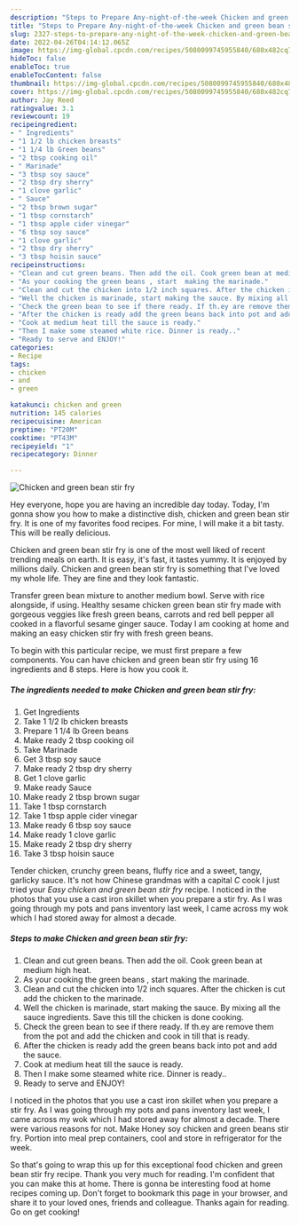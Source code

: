 ```yaml
---
description: "Steps to Prepare Any-night-of-the-week Chicken and green bean stir fry"
title: "Steps to Prepare Any-night-of-the-week Chicken and green bean stir fry"
slug: 2327-steps-to-prepare-any-night-of-the-week-chicken-and-green-bean-stir-fry
date: 2022-04-26T04:14:12.065Z
image: https://img-global.cpcdn.com/recipes/5080099745955840/680x482cq70/chicken-and-green-bean-stir-fry-recipe-main-photo.jpg
hideToc: false
enableToc: true
enableTocContent: false
thumbnail: https://img-global.cpcdn.com/recipes/5080099745955840/680x482cq70/chicken-and-green-bean-stir-fry-recipe-main-photo.jpg
cover: https://img-global.cpcdn.com/recipes/5080099745955840/680x482cq70/chicken-and-green-bean-stir-fry-recipe-main-photo.jpg
author: Jay Reed
ratingvalue: 3.1
reviewcount: 19
recipeingredient:
- " Ingredients"
- "1 1/2 lb chicken breasts"
- "1 1/4 lb Green beans"
- "2 tbsp cooking oil"
- " Marinade"
- "3 tbsp soy sauce"
- "2 tbsp dry sherry"
- "1 clove garlic"
- " Sauce"
- "2 tbsp brown sugar"
- "1 tbsp cornstarch"
- "1 tbsp apple cider vinegar"
- "6 tbsp soy sauce"
- "1 clove garlic"
- "2 tbsp dry sherry"
- "3 tbsp hoisin sauce"
recipeinstructions:
- "Clean and cut green beans. Then add the oil. Cook green bean at medium  high heat."
- "As your cooking the green beans , start  making the marinade."
- "Clean and cut the chicken into 1/2 inch squares. After the chicken is cut add the chicken to the marinade."
- "Well the chicken is marinade, start making the sauce. By mixing all the sauce ingredients. Save this till the chicken is done cooking."
- "Check the green bean to see if there ready. If th.ey are remove them from the pot and add the chicken and cook in till that is ready."
- "After the chicken is ready add the green beans back into pot and add the sauce."
- "Cook at medium heat till the sauce is ready."
- "Then I make some steamed white rice. Dinner is ready.."
- "Ready to serve and ENJOY!"
categories:
- Recipe
tags:
- chicken
- and
- green

katakunci: chicken and green 
nutrition: 145 calories
recipecuisine: American
preptime: "PT20M"
cooktime: "PT43M"
recipeyield: "1"
recipecategory: Dinner

---
```



![Chicken and green bean stir fry](https://img-global.cpcdn.com/recipes/5080099745955840/680x482cq70/chicken-and-green-bean-stir-fry-recipe-main-photo.jpg)

Hey everyone, hope you are having an incredible day today. Today, I'm gonna show you how to make a distinctive dish, chicken and green bean stir fry. It is one of my favorites food recipes. For mine, I will make it a bit tasty. This will be really delicious.

Chicken and green bean stir fry is one of the most well liked of recent trending meals on earth. It is easy, it's fast, it tastes yummy. It is enjoyed by millions daily. Chicken and green bean stir fry is something that I've loved my whole life. They are fine and they look fantastic.

Transfer green bean mixture to another medium bowl. Serve with rice alongside, if using. Healthy sesame chicken green bean stir fry made with gorgeous veggies like fresh green beans, carrots and red bell pepper all cooked in a flavorful sesame ginger sauce. Today I am cooking at home and making an easy chicken stir fry with fresh green beans.


To begin with this particular recipe, we must first prepare a few components. You can have chicken and green bean stir fry using 16 ingredients and 8 steps. Here is how you cook it.

<!--inarticleads1-->

##### The ingredients needed to make Chicken and green bean stir fry:

1. Get  Ingredients
1. Take 1 1/2 lb chicken breasts
1. Prepare 1 1/4 lb Green beans
1. Make ready 2 tbsp cooking oil
1. Take  Marinade
1. Get 3 tbsp soy sauce
1. Make ready 2 tbsp dry sherry
1. Get 1 clove garlic
1. Make ready  Sauce
1. Make ready 2 tbsp brown sugar
1. Take 1 tbsp cornstarch
1. Take 1 tbsp apple cider vinegar
1. Make ready 6 tbsp soy sauce
1. Make ready 1 clove garlic
1. Make ready 2 tbsp dry sherry
1. Take 3 tbsp hoisin sauce


Tender chicken, crunchy green beans, fluffy rice and a sweet, tangy, garlicky sauce. It&#39;s not how Chinese grandmas with a capital *C* cook I just tried your *Easy chicken and green bean stir fry* recipe. I noticed in the photos that you use a cast iron skillet when you prepare a stir fry. As I was going through my pots and pans inventory last week, I came across my wok which I had stored away for almost a decade. 

<!--inarticleads2-->

##### Steps to make Chicken and green bean stir fry:

1. Clean and cut green beans. Then add the oil. Cook green bean at medium  high heat.
1. As your cooking the green beans , start  making the marinade.
1. Clean and cut the chicken into 1/2 inch squares. After the chicken is cut add the chicken to the marinade.
1. Well the chicken is marinade, start making the sauce. By mixing all the sauce ingredients. Save this till the chicken is done cooking.
1. Check the green bean to see if there ready. If th.ey are remove them from the pot and add the chicken and cook in till that is ready.
1. After the chicken is ready add the green beans back into pot and add the sauce.
1. Cook at medium heat till the sauce is ready.
1. Then I make some steamed white rice. Dinner is ready..
1. Ready to serve and ENJOY!

I noticed in the photos that you use a cast iron skillet when you prepare a stir fry. As I was going through my pots and pans inventory last week, I came across my wok which I had stored away for almost a decade. There were various reasons for not. Make Honey soy chicken and green beans stir fry. Portion into meal prep containers, cool and store in refrigerator for the week. 

So that's going to wrap this up for this exceptional food chicken and green bean stir fry recipe. Thank you very much for reading. I'm confident that you can make this at home. There is gonna be interesting food at home recipes coming up. Don't forget to bookmark this page in your browser, and share it to your loved ones, friends and colleague. Thanks again for reading. Go on get cooking!
